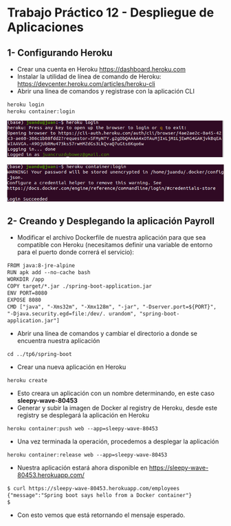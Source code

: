 # Trabajo Práctico 12 - Despliegue de Aplicaciones
## 1- Configurando Heroku
- Crear una cuenta en Heroku https://dashboard.heroku.com
- Instalar la utilidad de línea de comando de Heroku: https://devcenter.heroku.com/articles/heroku-cli
- Abrir una línea de comandos y registrase con la aplicación CLI
```
heroku login
heroku container:login
```
![Heroku Login](../imgs/herokuLogin.png)

![Heroku Login save pass](../imgs/herokuContainerLogin.png)

## 2- Creando y Desplegando la aplicación Payroll
- Modificar el archivo Dockerfile de nuestra aplicación para que sea compatible con Heroku (necesitamos definir una variable de entorno para el puerto donde correrá el servicio):
```
FROM java:8-jre-alpine
RUN apk add --no-cache bash
WORKDIR /app
COPY target/*.jar ./spring-boot-application.jar
ENV PORT=8080
EXPOSE 8080
CMD ["java", "-Xms32m", "-Xmx128m", "-jar", "-Dserver.port=${PORT}", "-Djava.security.egd=file:/dev/. urandom", "spring-boot-application.jar"]
```

- Abrir una línea de comandos y cambiar el directorio a donde se encuentra nuestra aplicación
```
cd ../tp6/spring-boot
```
- Crear una nueva aplicación en Heroku
```
heroku create
```
- Esto creara un aplicación con un nombre determinando, en este caso **sleepy-wave-80453**
- Generar y subir la imagen de Docker al registry de Heroku, desde este registry se desplegará la aplicación en Heroku
```
heroku container:push web --app=sleepy-wave-80453
```
- Una vez terminada la operación, procedemos a desplegar la aplicación
```
heroku container:release web --app=sleepy-wave-80453
```
- Nuestra aplicación estará ahora disponible en https://sleepy-wave-80453.herokuapp.com/
```
$ curl https://sleepy-wave-80453.herokuapp.com/employees
{"message":"Spring boot says hello from a Docker container"}
$
```
- Con esto vemos que está retornando el mensaje esperado.